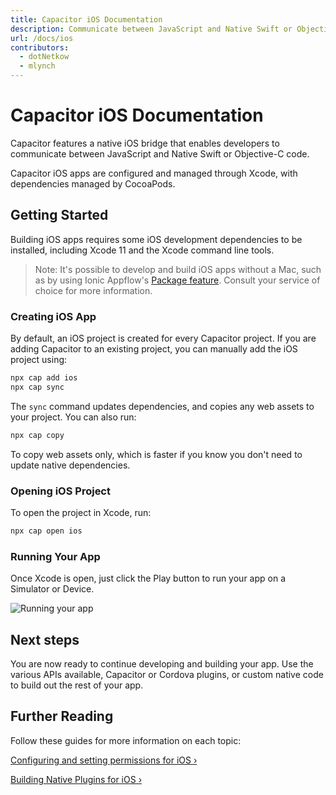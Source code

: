 ```yaml
---
title: Capacitor iOS Documentation 
description: Communicate between JavaScript and Native Swift or Objective-C code
url: /docs/ios
contributors:
  - dotNetkow
  - mlynch
---
```


# Capacitor iOS Documentation

<p class="intro">Capacitor features a native iOS bridge that enables developers to communicate between JavaScript and Native Swift or Objective-C code.</p>

<p class="intro">Capacitor iOS apps are configured and managed through Xcode, with dependencies managed by CocoaPods.</p>

## Getting Started

Building iOS apps requires some iOS development dependencies to be installed, including Xcode 11 and the Xcode command line tools.

> Note: It's possible to develop and build iOS apps without a Mac, such as by using Ionic Appflow's <a href="https://ionicframework.com/docs/appflow/package/intro" target="_blank">Package feature</a>. Consult your service of choice for more information.

### Creating iOS App

By default, an iOS project is created for every Capacitor project. If you are adding Capacitor to an existing
project, you can manually add the iOS project using:

```bash
npx cap add ios
npx cap sync
```

The `sync` command updates dependencies, and copies any web assets to your project. You can also run:

```bash
npx cap copy
```

To copy web assets only, which is faster if you know you don't need to update native dependencies.

### Opening iOS Project

To open the project in Xcode, run:

```bash
npx cap open ios
```

### Running Your App

Once Xcode is open, just click the Play button to run your app on a Simulator or Device. 

![Running your app](/assets/img/docs/ios/running.png)

## Next steps

You are now ready to continue developing and building your app. Use the various APIs available, Capacitor or Cordova plugins, or custom native code to build out the rest of your app.

## Further Reading 

Follow these guides for more information on each topic:

[Configuring and setting permissions for iOS &#8250;](/docs/ios/configuration)

[Building Native Plugins for iOS &#8250;](/docs/plugins)
